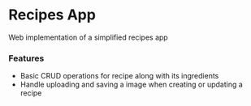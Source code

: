 # Recipes App
Web implementation of a simplified recipes app

### Features
- Basic CRUD operations for recipe along with its ingredients
- Handle uploading and saving a image when creating or updating a recipe
